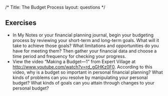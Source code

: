 /*
Title: The Budget Process
layout: questions
*/

## Exercises

- In My Notes or your financial planning journal, begin your budgeting process by reviewing your short-term and long-term goals. What will it take to achieve those goals? What limitations and opportunities do you have for meeting them? Then gather your financial data and choose a time period and frequency for checking your progress.
- View the video “Making a Budget—1” from Expert Village at http://www.youtube.com/watch?v=rd_gGHKz0F0. According to this video, why is a budget so important in personal financial planning? What kinds of problems can you resolve by manipulating your personal budget? What kinds of goals can you attain through changes to your personal budget?

